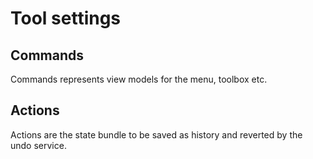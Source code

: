 # Tool settings

## Commands

Commands represents view models for the menu, toolbox etc.

## Actions 

Actions are the state bundle to be saved as history and reverted by the undo service.

